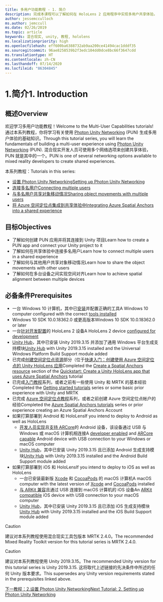 ```yaml
---
title: 多用户功能教程 - 1. 简介
description: 完成本课程可以了解如何在 HoloLens 2 应用程序中实现多用户共享体验。
author: jessemcculloch
ms.author: jemccull
ms.date: 02/26/2019
ms.topic: article
keywords: 混合现实, unity, 教程, hololens
ms.localizationpriority: high
ms.openlocfilehash: eff600ba6388732ab9aa200ce41494cac1dddf35
ms.sourcegitcommit: 96ae8258539b2f3edc104dd0dce8bc66f3647cdd
ms.translationtype: HT
ms.contentlocale: zh-CN
ms.lasthandoff: 07/14/2020
ms.locfileid: "86304845"
---
```

# <a name="1-introduction"></a><span data-ttu-id="53feb-105">1.简介</span><span class="sxs-lookup"><span data-stu-id="53feb-105">1. Introduction</span></span>

## <a name="overview"></a><span data-ttu-id="53feb-106">概述</span><span class="sxs-lookup"><span data-stu-id="53feb-106">Overview</span></span>

<span data-ttu-id="53feb-107">欢迎学习多用户功能教程！</span><span class="sxs-lookup"><span data-stu-id="53feb-107">Welcome to the Multi-User Capabilities tutorials!</span></span> <span data-ttu-id="53feb-108">通过本系列教程，你将学习有关使用 <a href="https://www.photonengine.com/PUN" target="_blank">Photon Unity Networking</a> (PUN) 生成多用户体验的基础知识。</span><span class="sxs-lookup"><span data-stu-id="53feb-108">Through this tutorial series, you will learn the fundamentals of building a multi-user experience using <a href="https://www.photonengine.com/PUN" target="_blank">Photon Unity Networking</a> (PUN).</span></span> <span data-ttu-id="53feb-109">混合现实开发人员可使用多个网络选项来创建共享体验，PUN 就是其中的一个。</span><span class="sxs-lookup"><span data-stu-id="53feb-109">PUN is one of several networking options available to mixed reality developers to create shared experiences.</span></span>

<span data-ttu-id="53feb-110">本系列教程：</span><span class="sxs-lookup"><span data-stu-id="53feb-110">Tutorials in this series:</span></span>

* [<span data-ttu-id="53feb-111">设置 Photon Unity Networking</span><span class="sxs-lookup"><span data-stu-id="53feb-111">Setting up Photon Unity Networking</span></span>](mr-learning-sharing-02.md)
* [<span data-ttu-id="53feb-112">连接多名用户</span><span class="sxs-lookup"><span data-stu-id="53feb-112">Connecting multiple users</span></span>](mr-learning-sharing-03.md)
* [<span data-ttu-id="53feb-113">与多名用户共享对象移动情况</span><span class="sxs-lookup"><span data-stu-id="53feb-113">Sharing object movements with multiple users</span></span>](mr-learning-sharing-04.md)
* [<span data-ttu-id="53feb-114">将 Azure 空间定位点集成到共享体验中</span><span class="sxs-lookup"><span data-stu-id="53feb-114">Integrating Azure Spatial Anchors into a shared experience</span></span>](mr-learning-sharing-05.md)

## <a name="objectives"></a><span data-ttu-id="53feb-115">目标</span><span class="sxs-lookup"><span data-stu-id="53feb-115">Objectives</span></span>

* <span data-ttu-id="53feb-116">了解如何创建 PUN 应用并将其连接到 Unity 项目</span><span class="sxs-lookup"><span data-stu-id="53feb-116">Learn how to create a PUN app and connect your Unity project to it</span></span>
* <span data-ttu-id="53feb-117">了解如何在共享体验中连接多名用户</span><span class="sxs-lookup"><span data-stu-id="53feb-117">Learn how to connect multiple users in a shared experience</span></span>
* <span data-ttu-id="53feb-118">了解如何与其他用户共享对象移动情况</span><span class="sxs-lookup"><span data-stu-id="53feb-118">Learn how to share the object movements with other users</span></span>
* <span data-ttu-id="53feb-119">了解如何在多台设备之间实现空间对齐</span><span class="sxs-lookup"><span data-stu-id="53feb-119">Learn how to achieve spatial alignment between multiple devices</span></span>

## <a name="prerequisites"></a><span data-ttu-id="53feb-120">必备条件</span><span class="sxs-lookup"><span data-stu-id="53feb-120">Prerequisites</span></span>

* <span data-ttu-id="53feb-121">一台 Windows 10 计算机，其中已[安装](install-the-tools.md)并配置正确的工具</span><span class="sxs-lookup"><span data-stu-id="53feb-121">A Windows 10 computer configured with the correct [tools installed](install-the-tools.md)</span></span>
* <span data-ttu-id="53feb-122">Windows 10 SDK 10.0.18362.0 或更高版本</span><span class="sxs-lookup"><span data-stu-id="53feb-122">Windows 10 SDK 10.0.18362.0 or later</span></span>
* <span data-ttu-id="53feb-123">一台[针对开发配置](using-visual-studio.md#enabling-developer-mode)的 HoloLens 2 设备</span><span class="sxs-lookup"><span data-stu-id="53feb-123">A HoloLens 2 device [configured for development](using-visual-studio.md#enabling-developer-mode)</span></span>
* <span data-ttu-id="53feb-124"><a href="https://docs.unity3d.com/Manual/GettingStartedInstallingHub.html" target="_blank">Unity Hub</a>，其中已安装 Unity 2019.3.15 并添加了通用 Windows 平台生成支持模块</span><span class="sxs-lookup"><span data-stu-id="53feb-124"><a href="https://docs.unity3d.com/Manual/GettingStartedInstallingHub.html" target="_blank">Unity Hub</a> with Unity 2019.3.15 installed and the Universal Windows Platform Build Support module added</span></span>
* <span data-ttu-id="53feb-125">已完成[创建空间定位点资源](https://docs.microsoft.com/azure/spatial-anchors/quickstarts/get-started-unity-hololens#create-a-spatial-anchors-resource)部分（位于[快速入门：创建使用 Azure 空间定位点的 Unity HoloLens 应用](https://docs.microsoft.com/azure/spatial-anchors/quickstarts/get-started-unity-hololens)</span><span class="sxs-lookup"><span data-stu-id="53feb-125">Completed the [Create a Spatial Anchors resource](https://docs.microsoft.com/azure/spatial-anchors/quickstarts/get-started-unity-hololens#create-a-spatial-anchors-resource) section of the [Quickstart: Create a Unity HoloLens app that uses Azure Spatial Anchors](https://docs.microsoft.com/azure/spatial-anchors/quickstarts/get-started-unity-hololens) tutorial</span></span>
* <span data-ttu-id="53feb-126">已完成[入门教程](mr-learning-base-01.md)系列，或者之前有一些使用 Unity 和 MRTK 的基本经验</span><span class="sxs-lookup"><span data-stu-id="53feb-126">Completed the [Getting started tutorials](mr-learning-base-01.md) series or some basic prior experience with Unity and MRTK</span></span>
* <span data-ttu-id="53feb-127">已完成 [Azure 空间定位点教程](mr-learning-asa-01.md)系列，或者之前创建 Azure 空间定位点帐户的经验</span><span class="sxs-lookup"><span data-stu-id="53feb-127">Completed the [Azure Spatial Anchors tutorials](mr-learning-asa-01.md) series or prior experience creating an Azure Spatial Anchors Account</span></span>
* <span data-ttu-id="53feb-128">如果打算部署到 Android 和 HoloLens</span><span class="sxs-lookup"><span data-stu-id="53feb-128">If you intend to deploy to Android as well as HoloLens</span></span>
  * <span data-ttu-id="53feb-129"><a href="https://developer.android.com/studio/debug/dev-options" target="_blank">开发人员实现</a>且<a href="https://developers.google.com/ar/discover/supported-devices" target="_blank">支持 ARCore</a>的 Android 设备，该设备通过 USB 与 Windows 或 macOS 计算机相连接</span><span class="sxs-lookup"><span data-stu-id="53feb-129">A <a href="https://developer.android.com/studio/debug/dev-options" target="_blank">developer enabled</a> and <a href="https://developers.google.com/ar/discover/supported-devices" target="_blank">ARCore capable</a> Android device with USB connection to your Windows or macOS computer</span></span>
  * <span data-ttu-id="53feb-130"><a href="https://docs.unity3d.com/Manual/GettingStartedInstallingHub.html" target="_blank">Unity Hub</a>，其中已安装 Unity 2019.3.15 且已添加 Android 生成支持模块</span><span class="sxs-lookup"><span data-stu-id="53feb-130"><a href="https://docs.unity3d.com/Manual/GettingStartedInstallingHub.html" target="_blank">Unity Hub</a> with Unity 2019.3.15 installed and the Android Build Support module added</span></span>
* <span data-ttu-id="53feb-131">如果打算部署到 iOS 和 HoloLens</span><span class="sxs-lookup"><span data-stu-id="53feb-131">If you intend to deploy to iOS as well as HoloLens</span></span>
  * <span data-ttu-id="53feb-132">一台已安装最新版 <a href="https://geo.itunes.apple.com/us/app/xcode/id497799835?mt=12" target="_blank">Xcode</a> 和 <a href="https://cocoapods.org" target="_blank">CocoaPods</a> 的 macOS 计算机</span><span class="sxs-lookup"><span data-stu-id="53feb-132">A macOS computer with the latest version of <a href="https://geo.itunes.apple.com/us/app/xcode/id497799835?mt=12" target="_blank">Xcode</a> and <a href="https://cocoapods.org" target="_blank">CocoaPods</a> installed</span></span>
  * <span data-ttu-id="53feb-133"><a href="https://developer.apple.com/documentation/arkit/verifying_device_support_and_user_permission" target="_blank">与 ARKit 兼容</a>且通过 USB 连接到 macOS 计算机的 iOS 设备</span><span class="sxs-lookup"><span data-stu-id="53feb-133">An <a href="https://developer.apple.com/documentation/arkit/verifying_device_support_and_user_permission" target="_blank">ARKit compatible</a> iOS device with USB connection to your macOS computer</span></span>
  * <span data-ttu-id="53feb-134"><a href="https://docs.unity3d.com/Manual/GettingStartedInstallingHub.html" target="_blank">Unity Hub</a>，其中已安装 Unity 2019.3.15 且已添加 iOS 生成支持模块</span><span class="sxs-lookup"><span data-stu-id="53feb-134"><a href="https://docs.unity3d.com/Manual/GettingStartedInstallingHub.html" target="_blank">Unity Hub</a> with Unity 2019.3.15 installed and the iOS Build Support module added</span></span>

> [!CAUTION]
> <span data-ttu-id="53feb-135">建议对本系列教程使用混合现实工具包版本 MRTK 2.4.0。</span><span class="sxs-lookup"><span data-stu-id="53feb-135">The recommended Mixed Reality Toolkit version for this tutorial series is MRTK 2.4.0.</span></span>

> [!CAUTION]
> <span data-ttu-id="53feb-136">建议对本系列教程使用 Unity 2019.3.15。</span><span class="sxs-lookup"><span data-stu-id="53feb-136">The recommended Unity version for this tutorial series is Unity 2019.3.15.</span></span> <span data-ttu-id="53feb-137">这将取代上述链接的先决条件中所述的任何 Unity 版本要求。</span><span class="sxs-lookup"><span data-stu-id="53feb-137">This supersedes any Unity version requirements stated in the prerequisites linked above.</span></span>

[<span data-ttu-id="53feb-138">下一教程：2.设置 Photon Unity Networking</span><span class="sxs-lookup"><span data-stu-id="53feb-138">Next Tutorial: 2. Setting up Photon Unity Networking</span></span>](mr-learning-sharing-02.md)
